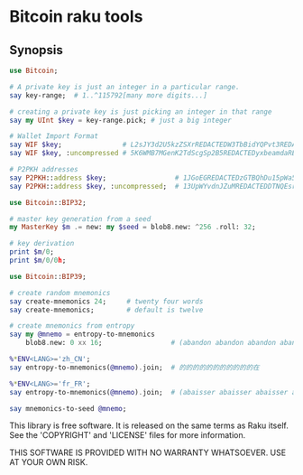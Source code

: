 # Bitcoin raku tools

## Synopsis

```raku
use Bitcoin;

# A private key is just an integer in a particular range.
say key-range;  # 1..^115792[many more digits...]

# creating a private key is just picking an integer in that range
say my UInt $key = key-range.pick; # just a big integer

# Wallet Import Format
say WIF $key;               # L2sJY3d2U5kzZSXrREDACTEDW3TbBidYQPvt3REDACTED84e55wr
say WIF $key, :uncompressed # 5K6WMB7MGenK2TdScgSp2B5REDACTEDyxbeamdaREDACTEDPvbt

# P2PKH addresses
say P2PKH::address $key;                 # 1JGoEGREDACTEDzGTBQhDu15pWa5WgDjLa
say P2PKH::address $key, :uncompressed;  # 13UpWYvdnJZuMREDACTEDDTNQEsrLpyGWd

use Bitcoin::BIP32;

# master key generation from a seed
my MasterKey $m .= new: my $seed = blob8.new: ^256 .roll: 32;

# key derivation
print $m/0;
print $m/0/0h;

use Bitcoin::BIP39;

# create random mnemonics
say create-mnemonics 24;     # twenty four words
say create-mnemonics;        # default is twelve

# create mnemonics from entropy
say my @mnemo = entropy-to-mnemonics
    blob8.new: 0 xx 16;                 # (abandon abandon abandon abandon abandon abandon abandon abandon abandon abandon abandon about)

%*ENV<LANG>='zh_CN';
say entropy-to-mnemonics(@mnemo).join;  # 的的的的的的的的的的的在

%*ENV<LANG>='fr_FR';                               
say entropy-to-mnemonics(@mnemo).join;  # (abaisser abaisser abaisser abaisser abaisser abaisser abaisser abaisser abaisser abaisser abaisser abeille) 

say mnemonics-to-seed @mnemo;  
```

This library is free software.  It is released on the same terms as Raku
itself.  See the 'COPYRIGHT' and 'LICENSE' files for more information.

THIS SOFTWARE IS PROVIDED WITH NO WARRANTY WHATSOEVER.  USE AT YOUR OWN RISK.
